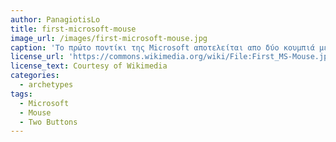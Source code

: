 ```yaml
---
author: PanagiotisLo
title: first-microsoft-mouse
image_url: /images/first-microsoft-mouse.jpg
caption: 'Το πρώτο ποντίκι της Microsoft αποτελείται απο δύο κουμπιά με τα οποία μπορεί να αλληλεπιδράσει ο χρήστης, καθώς επίσης έχει πιο καμπυλομένο σχήμα σε σχέση με τα ποντίκια που έχουν αναπτυχθεί την εποχή εκείνη.'
license_url: 'https://commons.wikimedia.org/wiki/File:First_MS-Mouse.jpg'
license_text: Courtesy of Wikimedia
categories:
  - archetypes
tags:
  - Microsoft
  - Mouse
  - Two Buttons
---
```


